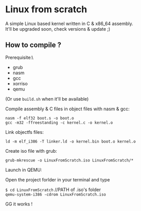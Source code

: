 # Linux from scratch #

A simple Linux based kernel written in C & x86_64 assembly.\
It'll be upgraded soon, check versions & update ;)

## How to compile ? ##

Prerequisite:\
- grub
- nasm
- gcc
- xorriso
- qemu

(Or use `build.sh` when it'll be available)

Compile assembly & C files in object files with nasm & gcc:

```nasm -f elf32 boot.s -o boot.o```\
```gcc -m32 -ffreestanding -c kernel.c -o kernel.o```

Link objectfs files:

```ld -m elf_i386 -T linker.ld -o kernel.bin boot.o kernel.o```

Create iso file with grub:

```grub-mkrescue -o LinuxFromScratch.iso LinuxFromScratch/*```

Launch in QEMU:

Open the project forlder in your terminal and type

```$ cd LinuxFromScratch``` //PATH of .iso's folder\
```qemu-system-i386 -cdrom LinuxFromScratch.iso```

GG it works !


